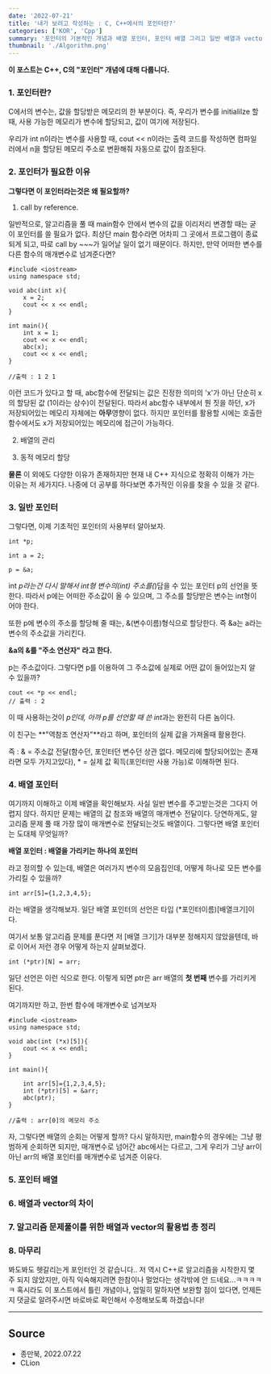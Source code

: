 ```yaml
---
date: '2022-07-21'
title: '내가 보려고 작성하는 : C, C++에서의 포인터란?'
categories: ['KOR', 'Cpp']
summary: '포인터의 기본적인 개념과 배열 포인터, 포인터 배열 그리고 일반 배열과 vector, 알고리즘 문제풀이를 위한 배열과 vector의 활용법 총 정리까지 다뤄봅니다.'
thumbnail: './Algorithm.png'
---
```


**이 포스트는 C++, C의 "포인터" 개념에 대해 다룹니다.**

### 1. 포인터란?

C에서의 변수는, 값을 할당받은 메모리의 한 부분이다. 
즉, 우리가 변수를 initialilze 할 때, 사용 가능한 메모리가 변수에 할당되고,
값이 여기에 저장된다.

우리가 int n이라는 변수를 사용할 때, cout << n이라는 출력 코드를 작성하면
컴파일러에서 n을 할당된 메모리 주소로 변환해줘 자동으로 값이 참조된다.

### 2. 포인터가 필요한 이유

**그렇다면 이 포인터라는것은 왜 필요할까?**

1. call by reference.

일반적으로, 알고리즘을 풀 때 main함수 안에서 변수의 값을 이리저리 변경할 때는 굳이 포인터를 쓸 필요가 없다. 최상단 main 함수라면 어차피 그 곳에서
프로그램이 종료되게 되고, 따로 call by ~~~가 일어날 일이 없기 때문이다. 하지만, 만약 어떠한 변수를 다른 함수의 매개변수로 넘겨준다면?

```
#include <iostream>
using namespace std;

void abc(int x){
    x = 2;
    cout << x << endl;
}

int main(){
    int x = 1;
    cout << x << endl;
    abc(x);
    cout << x << endl;
}

//출력 : 1 2 1
```
이런 코드가 있다고 할 때, abc함수에 전달되는 값은 진정한 의미의 'x'가 아닌
단순히 x의 할당된 값 (1이라는 상수)이 전달된다. 따라서 abc함수 내부에서 뭔 짓을 하던, x가 저장되어있는 메모리 자체에는 **아무**영향이 없다. 하지만 포인터를 활용할 시에는 호출한 함수에서도 x가 저장되어있는 메모리에 접근이 가능하다.

2. 배열의 관리

3. 동적 메모리 할당


**물론** 이 외에도 다양한 이유가 존재하지만 현재 내 C++ 지식으로 정확히 이해가 가는 이유는 저 세가지다. 나중에 더 공부를 하다보면 추가적인 이유를 찾을 수 있을 것 같다.
### 3. 일반 포인터

그렇다면, 이제 기초적인 포인터의 사용부터 알아보자.

```
int *p;

int a = 2;

p = &a;
```
int *p라는건 다시 말해서 int형 변수의(int) 주소를(*)담을 수 있는 포인터 p의 선언을 뜻한다. 따라서 p에는 어떠한 주소값이 올 수 있으며, 그 주소를 할당받은 변수는 int형이어야 한다. 

또한 p에 변수의 주소를 할당해 줄 때는, &(변수이름)형식으로 할당한다. 즉 &a는 a라는 변수의 주소값을 가리킨다. 

**&a의 &를 "주소 연산자" 라고 한다.**

p는 주소값이다. 그렇다면 p를 이용하여 그 주소값에 실제로 어떤 값이 들어있는지 알 수 있을까?

```
cout << *p << endl;
// 출력 : 2
```
이 때 사용하는것이 *p인데, 아까 p를 선언할 때 쓴 int*과는 완전히 다른 놈이다.

이 친구는 **"역참조 연산자"**라고 하며, 포인터의 실제 값을 가져올때 활용한다.

즉 : & = 주소값 전달(함수던, 포인터던 변수던 상관 없다. 메모리에 할당되어있는 존재라면 모두 가지고있다), * = 실제 값 획득(포인터만 사용 가능)로 이해하면 된다.

### 4. 배열 포인터

여기까지 이해하고 이제 배열을 확인해보자. 사실 일반 변수를 주고받는것은 그다지 어렵지 않다. 하지만 문제는 배열의 값 참조와 배열의 매개변수 전달이다.
당연하게도, 알고리즘 문제 풀 때 가장 많이 매개변수로 전달되는것도 배열이다. 그렇다면 배열 포인터는 도대체 무엇일까?

**배열 포인터 : 배열을 가리키는 하나의 포인터**

라고 정의할 수 있는데, 배열은 여러가지 변수의 모음집인데, 어떻게 하나로 모든 변수를 가리킬 수 있을까?

```
int arr[5]={1,2,3,4,5}; 
```
라는 배열을 생각해보자. 일단 배열 포인터의 선언은
타입 (*포인터이름)[배열크기]이다.

여기서 보통 알고리즘 문제를 푼다면 저 [배열 크기]가 대부분 정해지지 않았을텐데, 바로 이어서 저런 경우 어떻게 하는지 살펴보겠다.

```
int (*ptr)[N] = arr;
```
일단 선언은 이런 식으로 한다. 이렇게 되면 ptr은 arr 배열의 **첫 번째** 변수를 가리키게 된다.
 
여기까지만 하고, 한번 함수에 매개변수로 넘겨보자

```
#include <iostream>
using namespace std;

void abc(int (*x)[5]){
    cout << x << endl;
}

int main(){

    int arr[5]={1,2,3,4,5};
    int (*ptr)[5] = &arr;
    abc(ptr);
}

//출력 : arr[0]의 메모리 주소
```
자, 그렇다면 배열의 순회는 어떻게 할까? 다시 말하지만, main함수의 경우에는 그냥 평범하게 순회하면 되지만, 매개변수로 넘어간 abc에서는 다르고, 그게 우리가 그냥 arr이 아닌 arr의 배열 포인터를 매개변수로 넘겨준 이유다.

### 5. 포인터 배열

### 6. 배열과 vector의 차이

### 7. 알고리즘 문제풀이를 위한 배열과 vector의 활용법 총 정리

### 8. 마무리

봐도봐도 헷갈리는게 포인터인 것 같습니다.. 저 역시 C++로 알고리즘을 시작한지 몇 주 되지 않았지만, 아직 익숙해지려면 한참이나 멀었다는 생각밖에 안 드네요...ㅋㅋㅋㅋㅋ
혹시라도 이 포스트에서 틀린 개념이나, 엄밀히 말하자면 보완할 점이 있다면, 언제든지 댓글로 알려주시면 바로바로 확인해서 수정해보도록 하겠습니다!

---

## Source

- 종만북, 2022.07.22
- CLion
